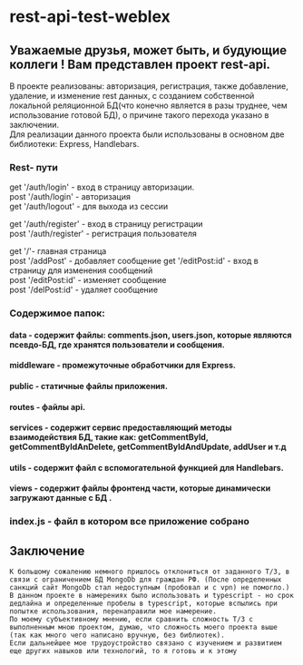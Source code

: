 # rest-api-test-weblex  
  
  ## Уважаемые друзья, может быть, и будующие коллеги ! Вам представлен проект rest-api.  
  В проекте реализованы: авторизация, регистрация, также добавление, удаление, и изменение rest данных, с созданием собственной локальной реляционной БД(что конечно является в разы труднее, чем использование готовой БД), о причине такого перехода указано в заключении.  
  Для реализации данного проекта были использованы в основном две библиотеки: Express, Handlebars.  
    
      
   ### Rest- пути  
   get '/auth/login' - вход в страницу авторизации.    
   post '/auth/login' - авторизация  
   get '/auth/logout' - для выхода из сессии  
     
     
   get '/auth/register' - вход в страницу регистрации  
   post '/auth/register' - регистрация пользователя  
     
   get '/'- главная страница  
   post '/addPost' - добавляет сообщение
   get '/editPost:id' - вход в страницу для изменения сообщений  
   post '/editPost:id' - изменяет сообщение  
   post '/delPost:id' - удаляет сообщение
   
   
   
     
       
   ### Содержимое папок:  
   #### data - содержит файлы: comments.json, users.json, которые являются псевдо-БД, где хранятся пользователи и сообщения.
   #### middleware - промежуточные обработчики для Express.  
   #### public - статичные файлы приложения.  
   #### routes - файлы api. 
   #### services - содержит сервис предоставляющий методы взаимодействия БД, такие как: getCommentById, getCommentByIdAnDelete, getCommentByIdAndUpdate, addUser и т.д  
   #### utils - содержит файл с вспомогательной функцией для Handlebars.
   #### views - содержит файлы фронтенд части, которые динамически загружают данные с БД .  
   
   
   ### index.js - файл в котором все приложение собрано
   
 ## Заключение 
    К большому сожалению немного пришлось отклониться от заданного Т/З, в связи с ограничением БД MongoDb для граждан РФ. (После определенных санкций сайт MongoDb стал недоступным (пробовал и c vpn) не помогло.)
    В данном проекте в намерениях было использовать и typescript - но срок дедлайна и определенные пробелы в typescript, которые вспылись при попытке использования, перенаправили мое намерение.  
    По моему субъективному мнению, если сравнить сложность Т/З с выполненным мною проектом, думаю, что сложность моего проекта выше (так как много чего написано вручную, без библиотек).  
    Если дальнейшее мое трудоустройство связано с изучением и развитием еще других навыков или технологий, то я готовь и к этому
    
    
   
   

   
   
